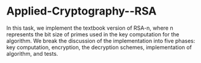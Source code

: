 # Applied-Cryptography--RSA

In this task, we implement the textbook version of RSA-n, where n represents the bit size of primes used in the key computation for the algorithm. We break the discussion of the implementation into five phases: key computation, encryption, the decryption schemes, implementation of algorithm, and tests.
